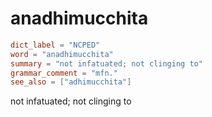 # anadhimucchita

``` toml
dict_label = "NCPED"
word = "anadhimucchita"
summary = "not infatuated; not clinging to"
grammar_comment = "mfn."
see_also = ["adhimucchita"]
```

not infatuated; not clinging to


